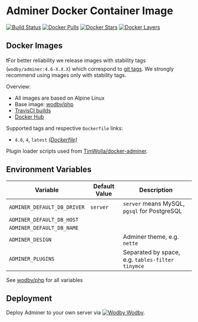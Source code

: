 # Adminer Docker Container Image

[![Build Status](https://travis-ci.org/wodby/adminer.svg?branch=master)](https://travis-ci.org/wodby/adminer)
[![Docker Pulls](https://img.shields.io/docker/pulls/wodby/adminer.svg)](https://hub.docker.com/r/wodby/adminer)
[![Docker Stars](https://img.shields.io/docker/stars/wodby/adminer.svg)](https://hub.docker.com/r/wodby/adminer)
[![Docker Layers](https://images.microbadger.com/badges/image/wodby/adminer.svg)](https://microbadger.com/images/wodby/adminer)

## Docker Images

❗For better reliability we release images with stability tags (`wodby/adminer:4.6-X.X.X`) which correspond to [git tags](https://github.com/wodby/adminer/releases). We strongly recommend using images only with stability tags. 

Overview:

* All images are based on Alpine Linux
* Base image: [wodby/php](https://github.com/wodby/php)
* [TravisCI builds](https://travis-ci.org/wodby/adminer) 
* [Docker Hub](https://hub.docker.com/r/wodby/adminer)

Supported tags and respective `Dockerfile` links:

* `4.6`, `4`, `latest` [_(Dockerfile)_](https://github.com/wodby/adminer/tree/master/Dockerfile)

Plugin loader scripts used from [TimWolla/docker-adminer](https://github.com/TimWolla/docker-adminer).

## Environment Variables

| Variable                    | Default Value | Description                                      |
| ------------------------    | ------------- | --------------------------------------------     |
| `ADMINER_DEFAULT_DB_DRIVER` | `server`      | `server` means MySQL, `pgsql` for PostgreSQL     |
| `ADMINER_DEFAULT_DB_HOST`   |               |                                                  |
| `ADMINER_DEFAULT_DB_NAME`   |               |                                                  |
| `ADMINER_DESIGN`            |               | Adminer theme, e.g. `nette`                      |
| `ADMINER_PLUGINS`           |               | Separated by space, e.g. `tables-filter tinymce` |

See [wodby/php](https://github.com/wodby/php) for all variables

## Deployment

Deploy Adminer to your own server via [![Wodby](https://www.google.com/s2/favicons?domain=wodby.com) Wodby](https://wodby.com).
